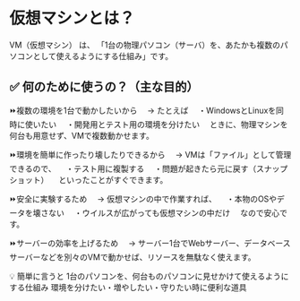 # 仮想マシンとは？
VM（仮想マシン） は、
「1台の物理パソコン（サーバ）を、あたかも複数のパソコンとして使えるようにする仕組み」です。

## ✅ 何のために使うの？（主な目的）
⏩複数の環境を1台で動かしたいから
　→ たとえば
　・WindowsとLinuxを同時に使いたい
　・開発用とテスト用の環境を分けたい
　ときに、物理マシンを何台も用意せず、VMで複数動かせます。

⏩環境を簡単に作ったり壊したりできるから
　→ VMは「ファイル」として管理できるので、
　・テスト用に複製する
　・問題が起きたら元に戻す（スナップショット）
　といったことがすぐできます。

⏩安全に実験するため
　→ 仮想マシンの中で作業すれば、
　・本物のOSやデータを壊さない
　・ウイルスが広がっても仮想マシンの中だけ
　なので安心です。

⏩サーバーの効率を上げるため
　→ サーバー1台でWebサーバー、データベースサーバーなどを別々のVMで動かせば、リソースを無駄なく使えます。

💡 簡単に言うと
1台のパソコンを、何台ものパソコンに見せかけて使えるようにする仕組み
環境を分けたい・増やしたい・守りたい時に便利な道具

